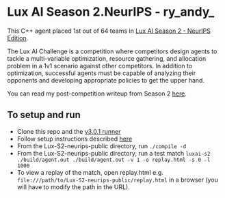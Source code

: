 # Lux AI Season 2.NeurIPS - ry_andy_

This C++ agent placed 1st out of 64 teams in [Lux AI Season 2 - NeurIPS Edition](https://www.kaggle.com/competitions/lux-ai-season-2-neurips-stage-2/overview).

The Lux AI Challenge is a competition where competitors design agents to tackle a multi-variable optimization, resource gathering, and allocation problem in a 1v1 scenario against other competitors. In addition to optimization, successful agents must be capable of analyzing their opponents and developing appropriate policies to get the upper hand.

You can read my post-competition writeup from Season 2 [here](https://www.kaggle.com/competitions/lux-ai-season-2/discussion/407982).

## To setup and run

- Clone this repo and the [v3.0.1 runner](https://github.com/Lux-AI-Challenge/Lux-Design-S2/tree/v3.0.1)
- Follow setup instructions described [here](https://github.com/Lux-AI-Challenge/Lux-Design-S2/blob/v3.0.1/README.md#getting-started)
- From the Lux-S2-neurips-public directory, run `./compile -d`
- From the Lux-S2-neurips-public directory, run a test match `luxai-s2 ./build/agent.out ./build/agent.out -v 1 -o replay.html -s 0 -l 1000`
- To view a replay of the match, open replay.html e.g. `file:///path/to/Lux-S2-neurips-public/replay.html` in a browser (you will have to modify the path in the URL).

